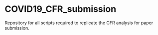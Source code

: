 # COVID19_CFR_submission
Repository for all scripts required to replicate the CFR analysis for paper submission.
